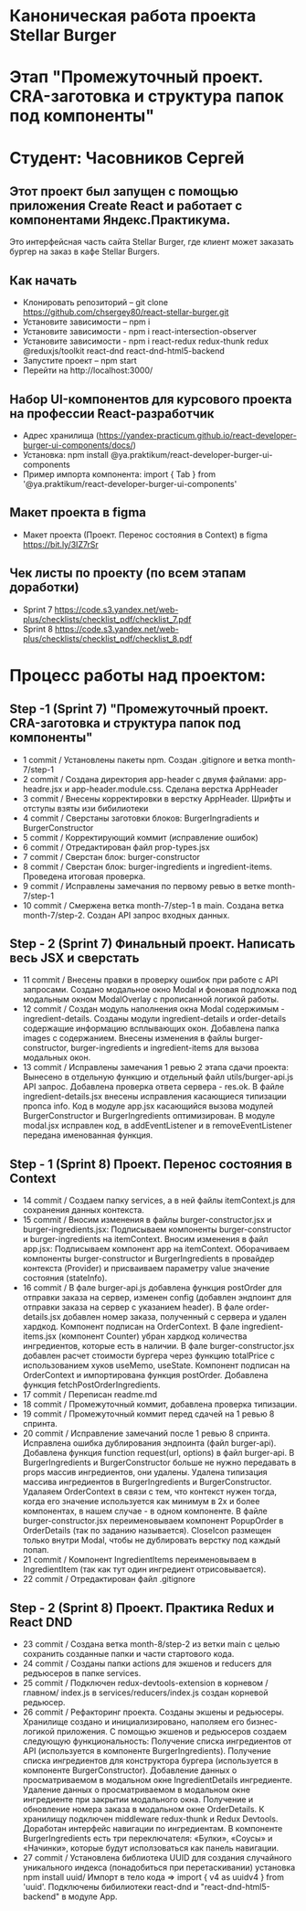 # Каноническая работа проекта Stellar Burger 
# Этап "Промежуточный проект. CRA-заготовка и структура папок под компоненты"
# Студент: Часовников Сергей

## Этот проект был запущен с помощью приложения Create React и работает с компонентами Яндекс.Практикума.
Это интерфейсная часть сайта Stellar Burger, где клиент может заказать бургер на заказ в кафе Stellar Burgers.

## Как начать
* Клонировать репозиторий – git clone https://github.com/chsergey80/react-stellar-burger.git
* Установите зависимости – npm i
* Установите зависимости - npm i react-intersection-observer
* Установите зависимости - npm i react-redux redux-thunk redux @reduxjs/toolkit react-dnd react-dnd-html5-backend
* Запустите проект – npm start
* Перейти на http://localhost:3000/

## Набор UI-компонентов для курсового проекта на профессии Reaсt-разработчик 
* Адрес хранилища (https://yandex-practicum.github.io/react-developer-burger-ui-components/docs/)
* Установка: npm install @ya.praktikum/react-developer-burger-ui-components
* Пример импорта компонента: import { Tab } from '@ya.praktikum/react-developer-burger-ui-components'

## Макет проекта в figma
* Макет проекта (Проект. Перенос состояния в Context) в figma https://bit.ly/3IZ7rSr 

## Чек листы по проекту (по всем этапам доработки)
* Sprint 7 https://code.s3.yandex.net/web-plus/checklists/checklist_pdf/checklist_7.pdf
* Sprint 8 https://code.s3.yandex.net/web-plus/checklists/checklist_pdf/checklist_8.pdf


# Процесс работы над проектом:
## Step -1 (Sprint 7) "Промежуточный проект. CRA-заготовка и структура папок под компоненты"
* 1 commit / Установлены пакеты npm. Создан .gitignore и ветка month-7/step-1
* 2 commit / Создана директория app-header с двумя файлами: app-headre.jsx и app-header.module.css. Сделана верстка AppHeader
* 3 commit / Внесены корректировки в верстку AppHeader. Шрифты и отступы взяты изи бибилиотеки
* 4 commit / Сверстаны заготовки блоков: BurgerIngradients и BurgerConstructor
* 5 commit / Корректирующий коммит (исправление ошибок)
* 6 commit / Отредактирован файл prop-types.jsx
* 7 commit / Сверстан блок: burger-constructor
* 8 commit / Сверстан блок: burger-ingredients и ingredient-items. Проведена итоговая проверка.
* 9 commit / Исправлены замечания по первому ревью в ветке month-7/step-1
* 10 commit / Смержена ветка month-7/step-1 в main. Создана ветка month-7/step-2. Создан API запрос входных данных.
## Step - 2 (Sprint 7) Финальный проект. Написать весь JSX и сверстать
* 11 commit / Внесены правки в проверку ошибок при работе с API запросами. Создано модальное окно Modal и фоновая подложка
              под модальным окном ModalOverlay с прописанной логикой работы. 
* 12 commit / Создан модуль наполнения окна Modal содержимым - ingredient-details.
              Созданы модули ingredient-details и order-details содержащие информацию всплывающих окон. Добавлена папка images с содержанием.
              Внесены изменения в файлы burger-constructor, burger-ingredients и ingredient-items для вызова модальных окон. 
* 13 commit / Исправлены замечания 1 ревью 2 этапа сдачи проекта:
              Вынесено в отдельную функцию и отдельный файл utils/burger-api.js API запрос.
              Добавлена проверка ответа сервера - res.ok.
              В файле ingredient-details.jsx внесены исправления касающиеся типизации пропса info.
              Код в модуле app.jsx касающийся вызова модулей BurgerConstructor и BurgerIngredients оптимизирован.
              В модуле modal.jsx исправлен код, в addEventListener и в removeEventListener передана именованная функция.
## Step - 1 (Sprint 8) Проект. Перенос состояния в Context
* 14 commit / Создаем папку services, а в ней файлы itemContext.js для сохранения данных контекста.
* 15 commit / Вносим изменения в файлы burger-constructor.jsx и burger-ingredients.jsx:
              Подписываем компоненты burger-constructor и burger-ingredients на itemContext.
              Вносим изменения в файл app.jsx:
              Подписываем компонент app на itemContext.
              Оборачиваем компоненты burger-constructor и BurgerIngredients в провайдер контекста (Provider) и присваиваем параметру value значение состояния (stateInfo).
* 16 commit / В фале burger-api.js добавлена функция postOrder для отправки заказа на сервер, изменен config (добавлен эндпоинт для отправки заказа на сервер с указанием header).
              В фале order-details.jsx добавлен номер заказа, полученный с сервера и удален хардкод. Компонент подписан на OrderContext.
              В фале ingredient-items.jsx (компонент Counter) убран хардкод количества ингредиентов, которые есть в наличии.
              В фале burger-constructor.jsx добавлен расчет стоимости бургера через функцию totalPrice с использованием хуков useMemo, useState. Компонент подписан на OrderContext и импортирована функция postOrder. Добавлена функция fetchPostOrderIngredients.
* 17 commit / Переписан readme.md
* 18 commit / Промежуточный коммит, добавлена проверка типизации.
* 19 commit / Промежуточный коммит перед сдачей на 1 ревью 8 спринта.
* 20 commit / Исправление замечаний после 1 ревью 8 спринта. Исправлена ошибка дублирования эндпоинта (файл burger-api).
              Добавлена функция function request(url, options) в файл burger-api.
              В BurgerIngredients и BurgerConstructor больше не нужно передавать в props массив ингредиентов, они удалены.
              Удалена типизация массива ингредиентов в BurgerIngredients и BurgerConstructor.
              Удалаяем OrderContext в связи с тем, что контекст нужен тогда, когда его значение используется как минимум в 2х и более компонентах, в нашем случае - в одном компоненте.
              В файле burger-constructor.jsx переименовываем компонент PopupOrder в OrderDetails (так по заданию называется).
              CloseIcon размещен только внутри Modal, чтобы не дублировать верстку под каждый попап.
* 21 commit / Компонент IngredientItems переименовываем в IngredientItem (так как тут один ингредиент отрисовывается).
* 22 commit / Отредактирован файл .gitignore
## Step - 2 (Sprint 8) Проект. Практика Redux и React DND
* 23 commit / Создана ветка month-8/step-2 из ветки main с целью сохранить созданные папки и части стартового кода.
* 24 commit / Созданы папки actions для экшенов и reducers для редъюсеров в папке services.
* 25 commit / Подключен redux-devtools-extension в корневом /главном/ index.js в services/reducers/index.js создан корневой редьюсер.
* 26 commit / Рефакторинг проекта. Созданы экшены и редьюсеры. Хранилище создано и инициализировано, наполяем его бизнес-логикой приложения. С помощью экшенов и редьюсеров создаем следующую функциональность:
    Получение списка ингредиентов от API (используется в компоненте BurgerIngredients).
    Получение списка ингредиентов для конструктора бургера (используется в компоненте BurgerConstructor).
    Добавление данных о просматриваемом в модальном окне IngredientDetails ингредиенте.
    Удаление данных о просматриваемом в модальном окне ингредиенте при закрытии модального окна.
    Получение и обновление номера заказа в модальном окне OrderDetails.
    К хранилищу подключен middleware redux-thunk и Redux Devtools.
    Доработан интерфейс навигации по ингредиентам. В компоненте BurgerIngredients есть три переключателя: «Булки», «Соусы» и «Начинки», которые будут исползоваться как панель навигации.
* 27 commit / Установлена библиотека UUID для создания случайного уникального индекса (понадобиться при перетаскивании)
     установка npm install uuid/ Импорт в тело кода =>  import { v4 as uuidv4 } from 'uuid'.
     Подключены бибилиотеки react-dnd и "react-dnd-html5-backend" в модуле App.